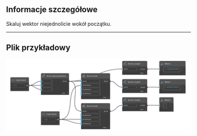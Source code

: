 <!--- Autodesk.DesignScript.Geometry.Vector.Scale(xScaleFactor, yScaleFactor, zScaleFactor) --->
<!--- CCR7BJ5XIJULEXEPYBKPPRN72GCPWJFM6VM5D7WFWVQPPL62SAJQ --->
## Informacje szczegółowe
Skaluj wektor niejednolicie wokół początku.
___
## Plik przykładowy

![Scale (xScaleFactor, yScaleFactor, zScaleFactor)](./CCR7BJ5XIJULEXEPYBKPPRN72GCPWJFM6VM5D7WFWVQPPL62SAJQ_img.jpg)

